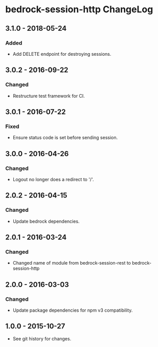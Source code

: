 # bedrock-session-http ChangeLog

## 3.1.0 - 2018-05-24

### Added
- Add DELETE endpoint for destroying sessions.

## 3.0.2 - 2016-09-22

### Changed
- Restructure test framework for CI.

## 3.0.1 - 2016-07-22

### Fixed
- Ensure status code is set before sending session.

## 3.0.0 - 2016-04-26

### Changed
- Logout no longer does a redirect to '/'.

## 2.0.2 - 2016-04-15

### Changed
- Update bedrock dependencies.

## 2.0.1 - 2016-03-24

### Changed
- Changed name of module from bedrock-session-rest to bedrock-session-http

## 2.0.0 - 2016-03-03

### Changed
- Update package dependencies for npm v3 compatibility.

## 1.0.0 - 2015-10-27

- See git history for changes.
